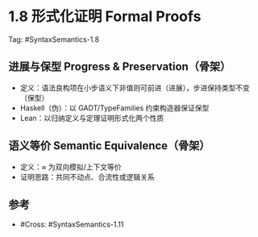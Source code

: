 # 1.8 形式化证明 Formal Proofs

Tag: #SyntaxSemantics-1.8

## 进展与保型 Progress & Preservation（骨架）

- 定义：语法良构项在小步语义下非值则可前进（进展），步进保持类型不变（保型）
- Haskell（伪）：以 GADT/TypeFamilies 约束构造器保证保型
- Lean：以归纳定义与定理证明形式化两个性质

## 语义等价 Semantic Equivalence（骨架）

- 定义：≈ 为双向模拟/上下文等价
- 证明思路：共同不动点、合流性或逻辑关系

## 参考

- #Cross: #SyntaxSemantics-1.11
